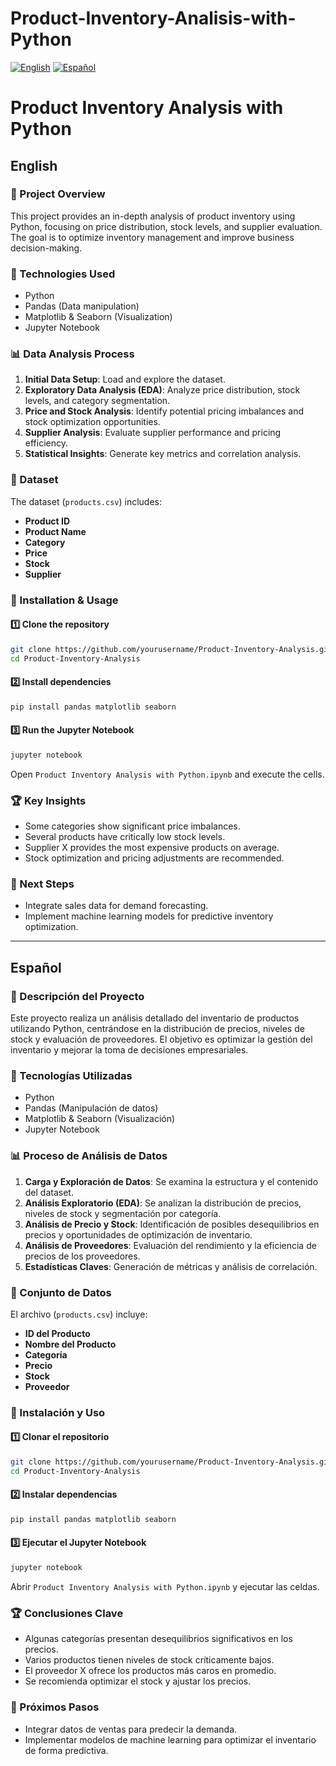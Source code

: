 # Product-Inventory-Analisis-with-Python

[![English](https://img.shields.io/badge/lang-English-blue.svg)](#english) [![Español](https://img.shields.io/badge/lang-Espa%C3%B1ol-red.svg)](#espa%C3%B1ol)

# Product Inventory Analysis with Python

## <a name="english"></a>English

### 📌 Project Overview
This project provides an in-depth analysis of product inventory using Python, focusing on price distribution, stock levels, and supplier evaluation. The goal is to optimize inventory management and improve business decision-making.

### 🚀 Technologies Used
- Python
- Pandas (Data manipulation)
- Matplotlib & Seaborn (Visualization)
- Jupyter Notebook

### 📊 Data Analysis Process
1. **Initial Data Setup**: Load and explore the dataset.
2. **Exploratory Data Analysis (EDA)**: Analyze price distribution, stock levels, and category segmentation.
3. **Price and Stock Analysis**: Identify potential pricing imbalances and stock optimization opportunities.
4. **Supplier Analysis**: Evaluate supplier performance and pricing efficiency.
5. **Statistical Insights**: Generate key metrics and correlation analysis.

### 📂 Dataset
The dataset (`products.csv`) includes:
- **Product ID**
- **Product Name**
- **Category**
- **Price**
- **Stock**
- **Supplier**

### 🔧 Installation & Usage
#### 1️⃣ Clone the repository
```bash
git clone https://github.com/yourusername/Product-Inventory-Analysis.git
cd Product-Inventory-Analysis
```

#### 2️⃣ Install dependencies
```bash
pip install pandas matplotlib seaborn
```

#### 3️⃣ Run the Jupyter Notebook
```bash
jupyter notebook
```
Open `Product Inventory Analysis with Python.ipynb` and execute the cells.

### 🏆 Key Insights
- Some categories show significant price imbalances.
- Several products have critically low stock levels.
- Supplier X provides the most expensive products on average.
- Stock optimization and pricing adjustments are recommended.

### 📌 Next Steps
- Integrate sales data for demand forecasting.
- Implement machine learning models for predictive inventory optimization.

---

## <a name="español"></a>Español

### 📌 Descripción del Proyecto
Este proyecto realiza un análisis detallado del inventario de productos utilizando Python, centrándose en la distribución de precios, niveles de stock y evaluación de proveedores. El objetivo es optimizar la gestión del inventario y mejorar la toma de decisiones empresariales.

### 🚀 Tecnologías Utilizadas
- Python
- Pandas (Manipulación de datos)
- Matplotlib & Seaborn (Visualización)
- Jupyter Notebook

### 📊 Proceso de Análisis de Datos
1. **Carga y Exploración de Datos**: Se examina la estructura y el contenido del dataset.
2. **Análisis Exploratorio (EDA)**: Se analizan la distribución de precios, niveles de stock y segmentación por categoría.
3. **Análisis de Precio y Stock**: Identificación de posibles desequilibrios en precios y oportunidades de optimización de inventario.
4. **Análisis de Proveedores**: Evaluación del rendimiento y la eficiencia de precios de los proveedores.
5. **Estadísticas Claves**: Generación de métricas y análisis de correlación.

### 📂 Conjunto de Datos
El archivo (`products.csv`) incluye:
- **ID del Producto**
- **Nombre del Producto**
- **Categoría**
- **Precio**
- **Stock**
- **Proveedor**

### 🔧 Instalación y Uso
#### 1️⃣ Clonar el repositorio
```bash
git clone https://github.com/yourusername/Product-Inventory-Analysis.git
cd Product-Inventory-Analysis
```

#### 2️⃣ Instalar dependencias
```bash
pip install pandas matplotlib seaborn
```

#### 3️⃣ Ejecutar el Jupyter Notebook
```bash
jupyter notebook
```
Abrir `Product Inventory Analysis with Python.ipynb` y ejecutar las celdas.

### 🏆 Conclusiones Clave
- Algunas categorías presentan desequilibrios significativos en los precios.
- Varios productos tienen niveles de stock críticamente bajos.
- El proveedor X ofrece los productos más caros en promedio.
- Se recomienda optimizar el stock y ajustar los precios.

### 📌 Próximos Pasos
- Integrar datos de ventas para predecir la demanda.
- Implementar modelos de machine learning para optimizar el inventario de forma predictiva.

